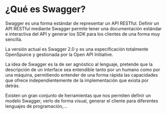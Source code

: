 # ¿Qué es Swagger?

Swagger es una forma estándar de representar un API RESTful. Definir un API RESTful mediante Swagger permite tener una documentación estándar e interactiva del API y generar los SDK para los clientes de una forma muy sencilla.

La versión actual es Swagger 2.0 y es una especificación totalmente OpenSpurce y gestionada por la Open API Initiative.

La idea de Swagger es la de ser agnóstico al lenguaje, pretende que la descripción de un interface sea entendible tanto por un humano como por una máquina, permitiendo entender de una forma rápida las capacidades que ofrece independientemente de la implementación que exista por detrás.

Existen un gran conjunto de herramientas que nos permiten definir un modelo Swagger, verlo de forma visual, generar el cliente para diferentes lenguajes de programación,...
